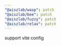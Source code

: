 ```yaml
---
"@aiszlab/wasp": patch
"@aiszlab/bee": patch
"@aiszlab/fuzzy": patch
"@aiszlab/relax": patch
---
```


support vite config
